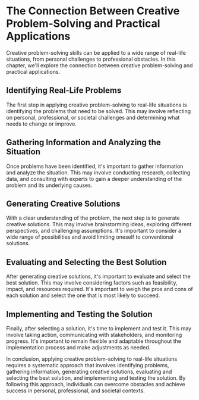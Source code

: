 The Connection Between Creative Problem-Solving and Practical Applications
=================================================================================================================================================

Creative problem-solving skills can be applied to a wide range of real-life situations, from personal challenges to professional obstacles. In this chapter, we'll explore the connection between creative problem-solving and practical applications.

Identifying Real-Life Problems
------------------------------

The first step in applying creative problem-solving to real-life situations is identifying the problems that need to be solved. This may involve reflecting on personal, professional, or societal challenges and determining what needs to change or improve.

Gathering Information and Analyzing the Situation
-------------------------------------------------

Once problems have been identified, it's important to gather information and analyze the situation. This may involve conducting research, collecting data, and consulting with experts to gain a deeper understanding of the problem and its underlying causes.

Generating Creative Solutions
-----------------------------

With a clear understanding of the problem, the next step is to generate creative solutions. This may involve brainstorming ideas, exploring different perspectives, and challenging assumptions. It's important to consider a wide range of possibilities and avoid limiting oneself to conventional solutions.

Evaluating and Selecting the Best Solution
------------------------------------------

After generating creative solutions, it's important to evaluate and select the best solution. This may involve considering factors such as feasibility, impact, and resources required. It's important to weigh the pros and cons of each solution and select the one that is most likely to succeed.

Implementing and Testing the Solution
-------------------------------------

Finally, after selecting a solution, it's time to implement and test it. This may involve taking action, communicating with stakeholders, and monitoring progress. It's important to remain flexible and adaptable throughout the implementation process and make adjustments as needed.

In conclusion, applying creative problem-solving to real-life situations requires a systematic approach that involves identifying problems, gathering information, generating creative solutions, evaluating and selecting the best solution, and implementing and testing the solution. By following this approach, individuals can overcome obstacles and achieve success in personal, professional, and societal contexts.
